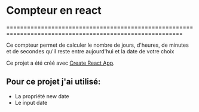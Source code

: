 # Compteur en react
=========================================================================================================

Ce compteur permet de calculer le nombre de jours, d'heures, de minutes et de secondes qu'il reste  entre aujourd'hui et la date de votre choix

Ce projet a été créé avec [Create React App](https://github.com/facebookincubator/create-react-app).

## Pour ce projet j'ai utilisé:

* La propriété new date
* Le input date
